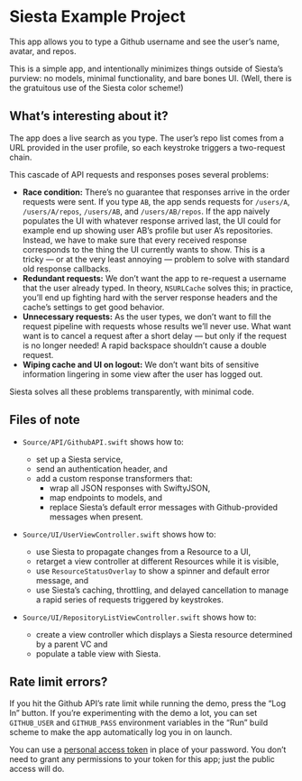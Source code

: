 # Siesta Example Project

This app allows you to type a Github username and see the user’s name, avatar, and repos.

This is a simple app, and intentionally minimizes things outside of Siesta’s purview: no models, minimal functionality, and bare bones UI. (Well, there is the gratuitous use of the Siesta color scheme!)

## What’s interesting about it?

The app does a live search as you type. The user’s repo list comes from a URL provided in the user profile, so each keystroke triggers a two-request chain.

This cascade of API requests and responses poses several problems:

- **Race condition:** There’s no guarantee that responses arrive in the order requests were sent. If you type `AB`, the app sends requests for `/users/A`, `/users/A/repos`, `/users/AB`, and `/users/AB/repos`. If the app naively populates the UI with whatever response arrived last, the UI could for example end up showing user AB’s profile but user A’s repositories. Instead, we have to make sure that every received response corresponds to the thing the UI currently wants to show. This is a tricky — or at the very least annoying — problem to solve with standard old response callbacks.
- **Redundant requests:** We don’t want the app to re-request a username that the user already typed. In theory, `NSURLCache` solves this; in practice, you’ll end up fighting hard with the server response headers and the cache’s settings to get good behavior.
- **Unnecessary requests:** As the user types, we don’t want to fill the request pipeline with requests whose results we’ll never use. What want want is to cancel a request after a short delay — but only if the request is no longer needed! A rapid backspace shouldn’t cause a double request.
- **Wiping cache and UI on logout:** We don’t want bits of sensitive information lingering in some view after the user has logged out.

Siesta solves all these problems transparently, with minimal code.

## Files of note

- `Source/API/GithubAPI.swift` shows how to:
    
    - set up a Siesta service,
    - send an authentication header, and
    - add a custom response transformers that:
        - wrap all JSON responses with SwiftyJSON,
        - map endpoints to models, and
        - replace Siesta’s default error messages with Github-provided messages when present.

- `Source/UI/UserViewController.swift` shows how to:
    
    - use Siesta to propagate changes from a Resource to a UI,
    - retarget a view controller at different Resources while it is visible,
    - use `ResourceStatusOverlay` to show a spinner and default error message, and
    - use Siesta’s caching, throttling, and delayed cancellation to manage a rapid series of requests triggered by keystrokes.

- `Source/UI/RepositoryListViewController.swift` shows how to:
    
    - create a view controller which displays a Siesta resource determined by a parent VC and
    - populate a table view with Siesta.

## Rate limit errors?

If you hit the Github API’s rate limit while running the demo, press the “Log In” button. If you’re experimenting with the demo a lot, you can set `GITHUB_USER` and `GITHUB_PASS` environment variables in the “Run” build scheme to make the app automatically log you in on launch.

You can use a [personal access token](https://github.com/settings/tokens) in place of your password. You don’t need to grant any permissions to your token for this app; just the public access will do.
